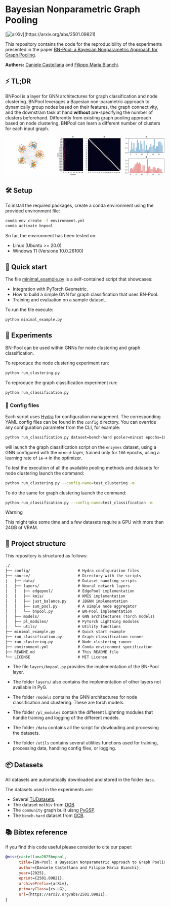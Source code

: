 # Bayesian Nonparametric Graph Pooling

[![arXiv](https://img.shields.io/badge/arXiv-2501.09821-b31b1b.svg?)](https://arxiv.org/abs/2501.09821)

This repository contains the code for the reproducibility of the experiments presented in the paper [BN-Pool: a Bayesian Nonparametric Approach for Graph Pooling](https://arxiv.org/abs/2501.09821).

**Authors:** [Daniele Castellana](https://danielecastellana22.github.io/) and [Filippo Maria Bianchi](https://sites.google.com/view/filippombianchi/). 


## ⚡ TL;DR

BNPool is a layer for GNN architectures for graph classification and node clustering.
BNPool leverages a Bayesian non-parametric approach to dynamically group nodes based on their features, the graph connectivity, and the downstram task at hand **without** pre-specifying the number of clusters beforehand.
Differently from existing graph pooling approach based on node clustering, BNPool can learn a different number of clusters for each input graph.

<p align=center>
	<img src="./assets/animated.gif" alt="{BNPool training}"/>
</p>


## 🛠️ Setup

To install the required packages, create a conda environment using the provided environment file:

```bash
conda env create -f environment.yml
conda activate bnpool
```

So far, the environment has been tested on:
- Linux (Ubuntu >= 20.0)
- Windows 11 (Versione 10.0.26100)

## 🚀 Quick start

The file [minimal_example.py](./minimal_example.py) is a self-contained script that showcases:

- Integration with PyTorch Geometric.
- How to build a simple GNN for graph classification that uses BN-Pool.
- Training and evaluation on a sample dataset.

To run the file execute:

```bash
python minimal_example.py
```

## 🧪 Experiments

BN-Pool can be used within GNNs for node clustering and graph classification.

To reproduce the node clustering experiment run:

```bash
python run_clustering.py
```

To reproduce the graph classification experiment run:

```bash
python run_classification.py
```

### 📝 Config files

Each script uses [Hydra](https://hydra.cc/) for configuration management. 
The corresponding YAML config files can be found in the `config` directory. 
You can override any configuration parameter from the CLI, for example:

```bash
python run_classification.py dataset=bench-hard pooler=mincut epochs=100 optimizer.hparams.lr=1e-4
```

will launch the graph classification script on the `enzymes` dataset, using a GNN configured with the `mincut` layer, trained only for `100` epochs, using a learning rate of `1e-4` in the optimizer.

To test the execution of all the available pooling methods and datasets for node clustering launch the command:

```bash
python run_clustering.py --config-name=test_clustering -m
```

To do the same for graph clustering launch the command:

```bash
python run_classification.py --config-name=test_classification -m
```

> [!Warning]
> This might take some time and a few datasets require a GPU with more than 24GB of VRAM.

## 📂 Project structure

This repository is structured as follows:

```
./
├── config/                     # Hydra configuration files
├── source/                     # Directory with the scripts
│   ├── data/                   # Dataset handling scripts
│   ├── layers/                 # Neural network layers
│   │   ├── edgepool/           # EdgePool implementation
│   │   ├── kmis/               # KMIS implementation
│   │   ├── just_balance.py     # JBGNN implementation
│   │   ├── sum_pool.py         # A simple node aggregator
│   │   └── bnpool.py           # BN-Pool implementation
│   ├── models/                 # GNN architectures (torch models)
│   ├── pl_modules/             # PyTorch Lightning modules
│   └── utils/                  # Utility functions
├── minimal_example.py          # Quick start example
├── run_classification.py       # Graph classification runner
├── run_clustering.py           # Node clustering runner
├── environment.yml             # Conda environment specification
├── README.md                   # This README file
└── LICENSE                     # MIT License

```

- The file `layers/bnpool.py` provides the implementation of the BN-Pool layer. 

- The folder `layers/` also contains the implementation of other layers not available in PyG.

- The folder `/models` contains the GNN architectures for node classification and clustering. These are torch models.

- The folder `/pl_modules` contain the different Lighnting modules that handle training and logging of the different models.

- The folder `/data` contains all the script for dowloading and processing the datasets.

- The folder `/utils` contains several utilities functions used for training, processing data, handling config files, or logging.

## 📦 Datasets

All datasets are automatically downloaded and stored in the folder `data`.

The datasets used in the experiments are:
- Several [TUDatasets](https://chrsmrrs.github.io/datasets/).
- The dataset `molhiv` from [OGB](https://ogb.stanford.edu/docs/graphprop/).
- The `community` graph built uisng [PyGSP](https://pygsp.readthedocs.io/en/stable/).
- The `bench-hard` dataset from [GCB](https://github.com/FilippoMB/Benchmark_dataset_for_graph_classification).


## 📚  Bibtex reference

If you find this code useful please consider to cite our paper:

```bibtex
@misc{castellana2025bnpool,
      title={BN-Pool: a Bayesian Nonparametric Approach to Graph Pooling}, 
      author={Daniele Castellana and Filippo Maria Bianchi},
      year={2025},
      eprint={2501.09821},
      archivePrefix={arXiv},
      primaryClass={cs.LG},
      url={https://arxiv.org/abs/2501.09821}, 
}
```
